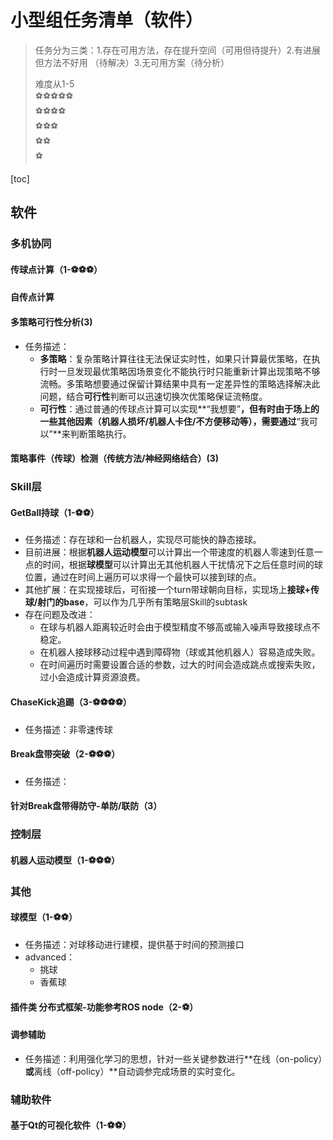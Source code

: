 # 小型组任务清单（软件）

>  任务分为三类：1.存在可用方法，存在提升空间（可用但待提升）​​2.有进展但方法不好用 （待解决）3.无可用方案（待分析）
>
>  难度从1-5 <br/>
>  :soccer::soccer::soccer::soccer::soccer:<br/>
>  :soccer::soccer::soccer::soccer:<br/>
>  :soccer::soccer::soccer:<br/>
>  :soccer::soccer:<br/>
>  :soccer:<br/>

[toc]

## 软件
### 多机协同

#### 传球点计算（1-:soccer::soccer::soccer:）

#### 自传点计算

#### 多策略可行性分析(3)

* 任务描述：
  * **多策略**：复杂策略计算往往无法保证实时性，如果只计算最优策略，在执行时一旦发现最优策略因场景变化不能执行时只能重新计算出现策略不够流畅。多策略想要通过保留计算结果中具有一定差异性的策略选择解决此问题，结合**可行性**判断可以迅速切换次优策略保证流畅度。
  * **可行性**：通过普通的传球点计算可以实现**“我想要”**，但有时由于场上的一些其他因素（机器人损坏/机器人卡住/不方便移动等），需要通过**“我可以”**来判断策略执行。

#### 策略事件（传球）检测（传统方法/神经网络结合）(3)

### Skill层

#### GetBall持球（1-:soccer::soccer:）

* 任务描述：存在球和一台机器人，实现尽可能快的静态接球。
* 目前进展：根据**机器人运动模型**可以计算出一个带速度的机器人零速到任意一点的时间，根据**球模型**可以计算出无其他机器人干扰情况下之后任意时间的球位置，通过在时间上遍历可以求得一个最快可以接到球的点。
* 其他扩展：在实现接球后，可衔接一个turn带球朝向目标，实现场上**接球+传球/射门的base**，可以作为几乎所有策略层Skill的subtask
* 存在问题及改进：
  * 在球与机器人距离较近时会由于模型精度不够高或输入噪声导致接球点不稳定。
  * 在机器人接球移动过程中遇到障碍物（球或其他机器人）容易造成失败。
  * 在时间遍历时需要设置合适的参数，过大的时间会造成跳点或搜索失败，过小会造成计算资源浪费。

#### ChaseKick追踢（3-:soccer::soccer::soccer::soccer:）
* 任务描述：非零速传球
#### Break盘带突破（2-:soccer::soccer::soccer:）
* 任务描述：

#### 针对Break盘带得防守-单防/联防（3）

### 控制层
#### 机器人运动模型（1-:soccer::soccer::soccer:）

### 其他

#### 球模型（1-:soccer::soccer:）

* 任务描述：对球移动进行建模，提供基于时间的预测接口
* advanced：
  * 挑球
  * 香蕉球

#### 插件类 分布式框架-功能参考ROS node（2-:soccer:）

#### 调参辅助

* 任务描述：利用强化学习的思想，针对一些关键参数进行**在线（on-policy）**或**离线（off-policy）**自动调参完成场景的实时变化。


### 辅助软件

#### 基于Qt的可视化软件（1-:soccer::soccer:）

